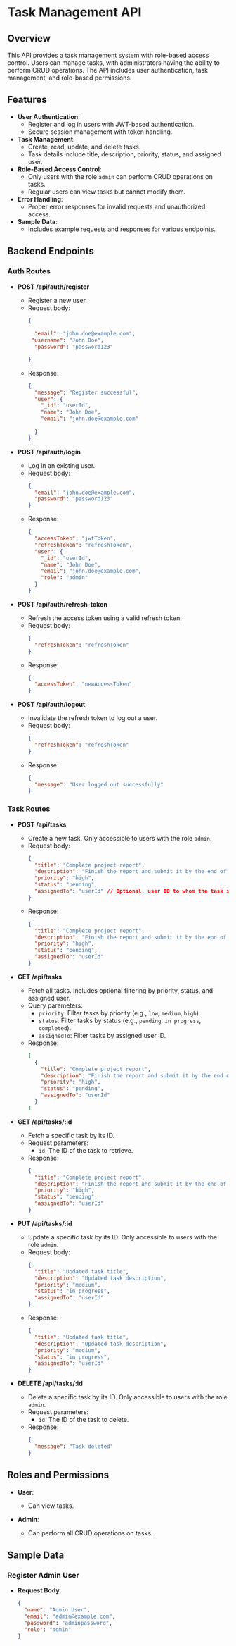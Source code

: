 # Task Management API

## Overview

This API provides a task management system with role-based access control. Users can manage tasks, with administrators having the ability to perform CRUD operations. The API includes user authentication, task management, and role-based permissions.




## Features

- **User Authentication**:
  - Register and log in users with JWT-based authentication.
  - Secure session management with token handling.
- **Task Management**:
  - Create, read, update, and delete tasks.
  - Task details include title, description, priority, status, and assigned user.
- **Role-Based Access Control**:
  - Only users with the role `admin` can perform CRUD operations on tasks.
  - Regular users can view tasks but cannot modify them.
- **Error Handling**:
  - Proper error responses for invalid requests and unauthorized access.
- **Sample Data**:
  - Includes example requests and responses for various endpoints.

## Backend Endpoints

### Auth Routes

- **POST /api/auth/register**
  - Register a new user.
  - Request body:
    ```json
    {
     
      "email": "john.doe@example.com",
     "username": "John Doe",
      "password": "password123"

    }
    ```
  - Response:
    ```json
    {
      "message": "Register successful",
      "user": {
        "_id": "userId",
        "name": "John Doe",
        "email": "john.doe@example.com"
        
      }
    }
    ```

- **POST /api/auth/login**
  - Log in an existing user.
  - Request body:
    ```json
    {
      "email": "john.doe@example.com",
      "password": "password123"
    }
    ```
  - Response:
    ```json
    {
      "accessToken": "jwtToken",
      "refreshToken": "refreshToken",
      "user": {
        "_id": "userId",
        "name": "John Doe",
        "email": "john.doe@example.com",
        "role": "admin"
      }
    }
    ```

- **POST /api/auth/refresh-token**
  - Refresh the access token using a valid refresh token.
  - Request body:
    ```json
    {
      "refreshToken": "refreshToken"
    }
    ```
  - Response:
    ```json
    {
      "accessToken": "newAccessToken"
    }
    ```

- **POST /api/auth/logout**
  - Invalidate the refresh token to log out a user.
  - Request body:
    ```json
    {
      "refreshToken": "refreshToken"
    }
    ```
  - Response:
    ```json
    {
      "message": "User logged out successfully"
    }
    ```

### Task Routes

- **POST /api/tasks**
  - Create a new task. Only accessible to users with the role `admin`.
  - Request body:
    ```json
    {
      "title": "Complete project report",
      "description": "Finish the report and submit it by the end of the week.",
      "priority": "high",
      "status": "pending",
      "assignedTo": "userId" // Optional, user ID to whom the task is assigned.
    }
    ```
  - Response:
    ```json
    {
      "title": "Complete project report",
      "description": "Finish the report and submit it by the end of the week.",
      "priority": "high",
      "status": "pending",
      "assignedTo": "userId"
    }
    ```

- **GET /api/tasks**
  - Fetch all tasks. Includes optional filtering by priority, status, and assigned user.
  - Query parameters:
    - `priority`: Filter tasks by priority (e.g., `low`, `medium`, `high`).
    - `status`: Filter tasks by status (e.g., `pending`, `in progress`, `completed`).
    - `assignedTo`: Filter tasks by assigned user ID.
  - Response:
    ```json
    [
      {
        "title": "Complete project report",
        "description": "Finish the report and submit it by the end of the week.",
        "priority": "high",
        "status": "pending",
        "assignedTo": "userId"
      }
    ]
    ```

- **GET /api/tasks/:id**
  - Fetch a specific task by its ID.
  - Request parameters:
    - `id`: The ID of the task to retrieve.
  - Response:
    ```json
    {
      "title": "Complete project report",
      "description": "Finish the report and submit it by the end of the week.",
      "priority": "high",
      "status": "pending",
      "assignedTo": "userId"
    }
    ```

- **PUT /api/tasks/:id**
  - Update a specific task by its ID. Only accessible to users with the role `admin`.
  - Request body:
    ```json
    {
      "title": "Updated task title",
      "description": "Updated task description",
      "priority": "medium",
      "status": "in progress",
      "assignedTo": "userId"
    }
    ```
  - Response:
    ```json
    {
      "title": "Updated task title",
      "description": "Updated task description",
      "priority": "medium",
      "status": "in progress",
      "assignedTo": "userId"
    }
    ```

- **DELETE /api/tasks/:id**
  - Delete a specific task by its ID. Only accessible to users with the role `admin`.
  - Request parameters:
    - `id`: The ID of the task to delete.
  - Response:
    ```json
    {
      "message": "Task deleted"
    }
    ```

## Roles and Permissions

- **User**:
  - Can view tasks.
  
- **Admin**:
  - Can perform all CRUD operations on tasks.

## Sample Data

### Register Admin User

- **Request Body**:
  ```json
  {
    "name": "Admin User",
    "email": "admin@example.com",
    "password": "adminpassword",
    "role": "admin"
  }
